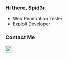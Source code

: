 ### Hi there, Spid3r.

- Web Penetration Tester
- Exploit Developer

### Contact Me

[<img align="left" alt="Spid3r | Telegram" width="22px" src="https://upload.wikimedia.org/wikipedia/commons/thumb/8/83/Telegram_2019_Logo.svg/64px-Telegram_2019_Logo.svg.png" />](https://t.me/YourAnonSpider)
